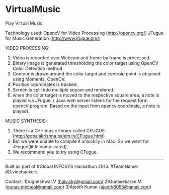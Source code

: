 # VirtualMusic
Play Virtual Music.


Technology used: 
  OpencV for Video Processing (http://opencv.org/)
  JFugue for Music Generation (http://www.jfugue.org/)
  
VIDEO PROCESSING:
  1) Video is recorded over Webcam and frame by frame is processed.
  2) Binary image is generated thresholding the color target using OpenCV Color Detection method
  3) Contour is drawn around the color target and centroid point is obtained using Moments, OpenCV.
  4) Position coordinates is tracked.
  5) Screen is split into multiple square and rendered. 
  6) when the color target is moved to the respective square area, a note is played via JFugue. ( Java web server listens for the request form opencV program. Based on the input from opencv coordinate, a note is played). 
  
MUSIC SYNTHESIS:
  1) There is a C++ music library called CFUGUE. (http://gopalakrishna.palem.in/CFugue.html)
  2) But we were unable to compile it unluckily in Mac. So we went for JFugue(little complicated).
  3) We recommend you to try using CFugue.

***************************************************************************************
Built as part of #Global INFOSYS Hackathon 2016.
#TeamName: #Divinehackers

Contact:
  1)Vigneshwar.V (haivicky@gmail.com)
  2)Gunasekaran.M (gunas.micheal@gmail.com)
  3)Ajeeth Kumar (ajeeth8055@gmail.com)
